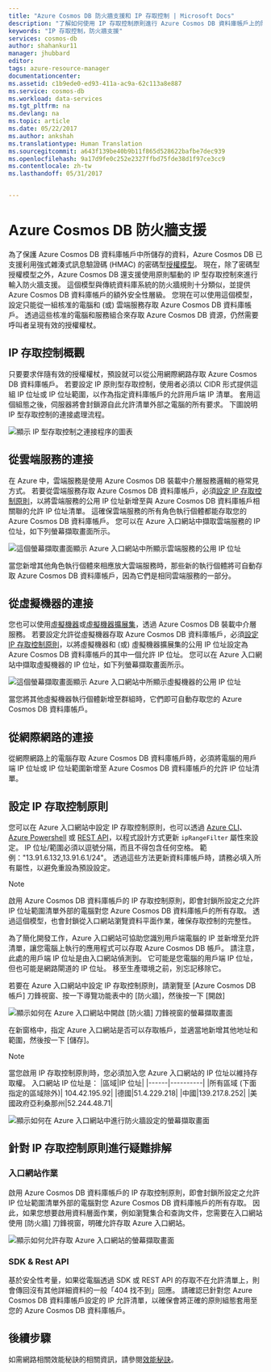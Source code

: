 ```yaml
---
title: "Azure Cosmos DB 防火牆支援和 IP 存取控制 | Microsoft Docs"
description: "了解如何使用 IP 存取控制原則進行 Azure Cosmos DB 資料庫帳戶上的防火牆支援。"
keywords: "IP 存取控制，防火牆支援"
services: cosmos-db
author: shahankur11
manager: jhubbard
editor: 
tags: azure-resource-manager
documentationcenter: 
ms.assetid: c1b9ede0-ed93-411a-ac9a-62c113a8e887
ms.service: cosmos-db
ms.workload: data-services
ms.tgt_pltfrm: na
ms.devlang: na
ms.topic: article
ms.date: 05/22/2017
ms.author: ankshah
ms.translationtype: Human Translation
ms.sourcegitcommit: a643f139be40b9b11f865d528622bafbe7dec939
ms.openlocfilehash: 9a17d9fe0c252e2327ffbd75fde38d1f97ce3cc9
ms.contentlocale: zh-tw
ms.lasthandoff: 05/31/2017


---
```

# <a name="azure-cosmos-db-firewall-support"></a>Azure Cosmos DB 防火牆支援
為了保護 Azure Cosmos DB 資料庫帳戶中所儲存的資料，Azure Cosmos DB 已支援利用強式雜湊式訊息驗證碼 (HMAC) 的密碼型[授權模型](https://msdn.microsoft.com/library/azure/dn783368.aspx)。 現在，除了密碼型授權模型之外，Azure Cosmos DB 還支援使用原則驅動的 IP 型存取控制來進行輸入防火牆支援。 這個模型與傳統資料庫系統的防火牆規則十分類似，並提供 Azure Cosmos DB 資料庫帳戶的額外安全性層級。 您現在可以使用這個模型，設定只能從一組核准的電腦和 (或) 雲端服務存取 Azure Cosmos DB 資料庫帳戶。 透過這些核准的電腦和服務組合來存取 Azure Cosmos DB 資源，仍然需要呼叫者呈現有效的授權權杖。

## <a name="ip-access-control-overview"></a>IP 存取控制概觀
只要要求伴隨有效的授權權杖，預設就可以從公用網際網路存取 Azure Cosmos DB 資料庫帳戶。 若要設定 IP 原則型存取控制，使用者必須以 CIDR 形式提供這組 IP 位址或 IP 位址範圍，以作為指定資料庫帳戶的允許用戶端 IP 清單。 套用這個組態之後，伺服器將會封鎖源自此允許清單外部之電腦的所有要求。  下圖說明 IP 型存取控制的連接處理流程。

![顯示 IP 型存取控制之連接程序的圖表](./media/firewall-support/firewall-support-flow.png)

## <a name="connections-from-cloud-services"></a>從雲端服務的連接
在 Azure 中，雲端服務是使用 Azure Cosmos DB 裝載中介層服務邏輯的極常見方式。 若要從雲端服務存取 Azure Cosmos DB 資料庫帳戶，必須[設定 IP 存取控制原則](#configure-ip-policy)，以將雲端服務的公用 IP 位址新增至與 Azure Cosmos DB 資料庫帳戶相關聯的允許 IP 位址清單。  這確保雲端服務的所有角色執行個體都能存取您的 Azure Cosmos DB 資料庫帳戶。 您可以在 Azure 入口網站中擷取雲端服務的 IP 位址，如下列螢幕擷取畫面所示。

![這個螢幕擷取畫面顯示 Azure 入口網站中所顯示雲端服務的公用 IP 位址](./media/firewall-support/public-ip-addresses.png)

當您新增其他角色執行個體來相應放大雲端服務時，那些新的執行個體將可自動存取 Azure Cosmos DB 資料庫帳戶，因為它們是相同雲端服務的一部分。

## <a name="connections-from-virtual-machines"></a>從虛擬機器的連接
您也可以使用[虛擬機器](https://azure.microsoft.com/services/virtual-machines/)或[虛擬機器擴展集](../virtual-machine-scale-sets/virtual-machine-scale-sets-overview.md)，透過 Azure Cosmos DB 裝載中介層服務。  若要設定允許從虛擬機器存取 Azure Cosmos DB 資料庫帳戶，必須[設定 IP 存取控制原則](#configure-ip-policy)，以將虛擬機器和 (或) 虛擬機器擴展集的公用 IP 位址設定為 Azure Cosmos DB 資料庫帳戶的其中一個允許 IP 位址。 您可以在 Azure 入口網站中擷取虛擬機器的 IP 位址，如下列螢幕擷取畫面所示。

![這個螢幕擷取畫面顯示 Azure 入口網站中所顯示虛擬機器的公用 IP 位址](./media/firewall-support/public-ip-addresses-dns.png)

當您將其他虛擬機器執行個體新增至群組時，它們即可自動存取您的 Azure Cosmos DB 資料庫帳戶。

## <a name="connections-from-the-internet"></a>從網際網路的連接
從網際網路上的電腦存取 Azure Cosmos DB 資料庫帳戶時，必須將電腦的用戶端 IP 位址或 IP 位址範圍新增至 Azure Cosmos DB 資料庫帳戶的允許 IP 位址清單。 

## <a id="configure-ip-policy"></a> 設定 IP 存取控制原則
您可以在 Azure 入口網站中設定 IP 存取控制原則，也可以透過 [Azure CLI](cli-samples.md)、[Azure Powershell](powershell-samples.md) 或 [REST API](https://msdn.microsoft.com/library/azure/dn781481.aspx)，以程式設計方式更新 `ipRangeFilter` 屬性來設定。 IP 位址/範圍必須以逗號分隔，而且不得包含任何空格。 範例："13.91.6.132,13.91.6.1/24"。 透過這些方法更新資料庫帳戶時，請務必填入所有屬性，以避免重設為預設設定。

> [!NOTE]
> 啟用 Azure Cosmos DB 資料庫帳戶的 IP 存取控制原則，即會封鎖所設定之允許 IP 位址範圍清單外部的電腦對您 Azure Cosmos DB 資料庫帳戶的所有存取。 透過這個模型，也會封鎖從入口網站瀏覽資料平面作業，確保存取控制的完整性。

為了簡化開發工作，Azure 入口網站可協助您識別用戶端電腦的 IP 並新增至允許清單，讓您電腦上執行的應用程式可以存取 Azure Cosmos DB 帳戶。 請注意，此處的用戶端 IP 位址是由入口網站偵測到。 它可能是您電腦的用戶端 IP 位址，但也可能是網路閘道的 IP 位址。 移至生產環境之前，別忘記移除它。

若要在 Azure 入口網站中設定 IP 存取控制原則，請瀏覽至 [Azure Cosmos DB 帳戶] 刀鋒視窗、按一下導覽功能表中的 [防火牆]，然後按一下 [開啟] 

![顯示如何在 Azure 入口網站中開啟 [防火牆] 刀鋒視窗的螢幕擷取畫面](./media/firewall-support/azure-portal-firewall.png)

在新窗格中，指定 Azure 入口網站是否可以存取帳戶，並適當地新增其他地址和範圍，然後按一下 [儲存]。  

> [!NOTE]
> 當您啟用 IP 存取控制原則時，您必須加入您 Azure 入口網站的 IP 位址以維持存取權。 入口網站 IP 位址是：
> |區域|IP 位址|
> |------|----------|
> |所有區域 (下面指定的區域除外)| 104.42.195.92|
> |德國|51.4.229.218|
> |中國|139.217.8.252|
> |美國政府亞利桑那州|52.244.48.71|
>

![顯示如何在 Azure 入口網站中進行防火牆設定的螢幕擷取畫面](./media/firewall-support/azure-portal-firewall-configure.png)

## <a name="troubleshooting-the-ip-access-control-policy"></a>針對 IP 存取控制原則進行疑難排解
### <a name="portal-operations"></a>入口網站作業
啟用 Azure Cosmos DB 資料庫帳戶的 IP 存取控制原則，即會封鎖所設定之允許 IP 位址範圍清單外部的電腦對您 Azure Cosmos DB 資料庫帳戶的所有存取。 因此，如果您想要啟用資料層面作業，例如瀏覽集合和查詢文件，您需要在入口網站使用 [防火牆] 刀鋒視窗，明確允許存取 Azure 入口網站。 

![顯示如何允許存取 Azure 入口網站的螢幕擷取畫面](./media/firewall-support/azure-portal-access-firewall.png)

### <a name="sdk--rest-api"></a>SDK & Rest API
基於安全性考量，如果從電腦透過 SDK 或 REST API 的存取不在允許清單上，則會傳回沒有其他詳細資料的一般「404 找不到」回應。 請確認已針對您 Azure Cosmos DB 資料庫帳戶設定的 IP 允許清單，以確保會將正確的原則組態套用至您的 Azure Cosmos DB 資料庫帳戶。

## <a name="next-steps"></a>後續步驟
如需網路相關效能秘訣的相關資訊，請參閱[效能秘訣](performance-tips.md)。



